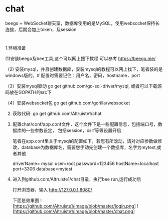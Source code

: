 # chat
beego + WebSocket聊天室，数据库使用的是MySQL，使用websocket保持长连接，后期会加上token，及session
#

1.环境准备

   (1)安装beego及bee工具,这个可以网上搜下教程
      可以参考 https://beego.me/

  （2) 安装mysql，并且创建数据库，安装mysql的教程可以网上找下，笔者装的是windows版的。#
       配置时需要记住：用户名，密码，hostname，port

  （3）安装mysql驱动
      go get github.com/go-sql-driver/mysql, 或者可以下载源码放在GOPATH的src下

  （4）安装websocket包
       go get  github.com/gorilla/websocket
 
2.  获取代码:  go get github.com/Altruiste1/chat

3. 配置chat/conf/app.conf文件，这个文件下是一些配置信息，包括端口号，数据库的一些参数设定，
   包括session，xsrf等等设置开启
  
   笔者在app.conf里关于mysql的配置如下，若您有所改动，请对对应参数做修改，database为数据库名，需要您手动先创建一个数据库，名字为mytest,或者其他

   driverName= mysql
   user=root
   password=123456
   hostName=localhost
   port=3306
   database=mytest
  
 4. 进入到github.com/Altruiste1/chat目录，执行bee run,运行成功后

    打开浏览器，输入  http://127.0.0.1:8080/
 
    下面是效果图
![https://github.com/Altruiste1/image/blob/master/login.png]
![https://github.com/Altruiste1/image/blob/master/chat.png]  

